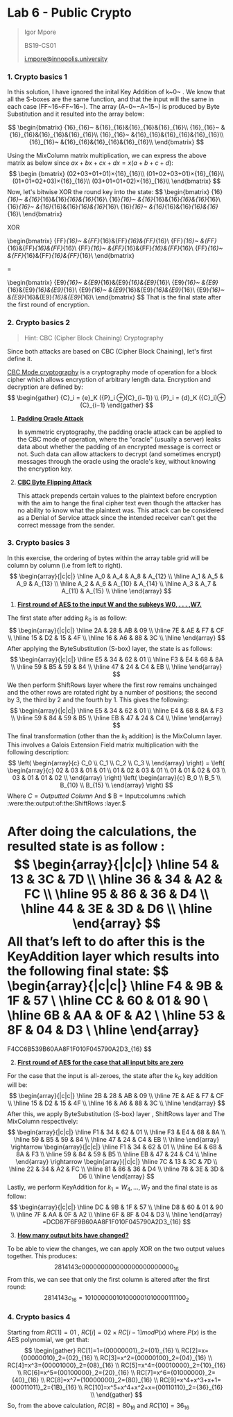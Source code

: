 # Lab 6 - Public Crypto

> Igor Mpore
>
> BS19-CS01
>
> i.mpore@innopolis.university



### 1. Crypto basics 1

In this solution, I have ignored the inital Key Addition of k~0~ . We know that all the S-boxes are the same function, and that the input will the same in each case (FF~16~FF~16~). The array  (A~0~−A~15~) is produced by Byte Substitution and it resulted into the array below:


$$
\begin{bmatrix}
{16}_{16}~ &{16}_{16}&{16}_{16}&{16}_{16}\\
{16}_{16}~ &{16}_{16}&{16}_{16}&{16}_{16}\\
{16}_{16}~ &{16}_{16}&{16}_{16}&{16}_{16}\\
{16}_{16}~ &{16}_{16}&{16}_{16}&{16}_{16}\\
\end{bmatrix}
$$

Using the MixColumn matrix multiplication, we can express the above matrix as below since $ax+bx+cx+dx=x(a+b+c+d)$:
$$
\begin
{bmatrix}
(02+03+01+01)×{16}_{16}\\
(01+02+03+01)×{16}_{16}\\
(01+01+02+03)×{16}_{16}\\
(03+01+01+02)×{16}_{16}\\
\end{bmatrix}
$$
Now, let's bitwise XOR the round key into the state:
$$
\begin{bmatrix}
{16}_{16}~ &{16}_{16}&{16}_{16}&{16}_{16}\\
{16}_{16}~ &{16}_{16}&{16}_{16}&{16}_{16}\\
{16}_{16}~ &{16}_{16}&{16}_{16}&{16}_{16}\\
{16}_{16}~ &{16}_{16}&{16}_{16}&{16}_{16}\\
\end{bmatrix}

XOR

\begin{bmatrix}
{FF}_{16}~ &{FF}_{16}&{FF}_{16}&{FF}_{16}\\
{FF}_{16}~ &{FF}_{16}&{FF}_{16}&{FF}_{16}\\
{FF}_{16}~ &{FF}_{16}&{FF}_{16}&{FF}_{16}\\
{FF}_{16}~ &{FF}_{16}&{FF}_{16}&{FF}_{16}\\
\end{bmatrix}

=

\begin{bmatrix}
{E9}_{16}~ &{E9}_{16}&{E9}_{16}&{E9}_{16}\\
{E9}_{16}~ &{E9}_{16}&{E9}_{16}&{E9}_{16}\\
{E9}_{16}~ &{E9}_{16}&{E9}_{16}&{E9}_{16}\\
{E9}_{16}~ &{E9}_{16}&{E9}_{16}&{E9}_{16}\\
\end{bmatrix}
$$
That is the final state after the first round of encryption.

### 2. Crypto basics 2

> Hint: CBC (Cipher Block Chaining) Cryptography 

Since both attacks are based on CBC (Cipher Block Chaining), let's first define it.

<u>CBC Mode cryptography</u> is a cryptography mode of operation for a block cipher which allows encryption of arbitrary length data. Encryption and decryption are defined by:
$$
\begin{gather}
{C}_i = {e}_K ({P}_i ⊕{C}_{i−1}) \\
{P}_i = {d}_K ({C}_i)⊕ {C}_{i−1}
\end{gather}
$$

1. **<u>Padding Oracle Attack</u>**

   In symmetric cryptography, the padding oracle attack can be applied to the CBC mode of operation, where the "oracle" (usually a server) leaks data about whether the padding of an encrypted message is correct or not. Such data can allow attackers to decrypt (and sometimes encrypt) messages through the oracle using the oracle's key, without knowing the encryption key.

2. **<u>CBC Byte Flipping Attack</u>**

   This attack prepends certain values to the plaintext before encryption with the aim to hange the final cipher text even though the attacker has no ability to know what the plaintext was. This attack can be considered as a Denial of Service attack since the intended receiver can't get the correct message from the sender.

### 3. Crypto basics 3

In this exercise, the ordering of bytes within the array table grid will be column by column (i.e from left to right).
$$
\begin{array}{|c|c|} \hline A_0 & A_4 & A_8 & A_{12} \\ \hline A_1 & A_5 & A_9 & A_{13} \\ \hline A_2 & A_6 & A_{10} & A_{14} \\ \hline A_3 & A_7 & A_{11} & A_{15} \\ \hline \end{array}
$$

1. **<u>First round of AES to the input W and the subkeys W0, . . . ,W7.</u>**

The first state after adding ${k}_0$ is as follow:
$$
\begin{array}{|c|c|} \hline 2A & 28 & AB & 09 \\ \hline 7E & AE & F7 & CF \\ \hline 15 & D2 & 15 & 4F \\ \hline 16 & A6 & 88 & 3C \\ \hline \end{array}
$$
After applying the ByteSubstitution (S-box) layer, the state is as follows:
$$
\begin{array}{|c|c|} \hline E5 & 34 & 62 & 01 \\ \hline F3 & E4 & 68 & 8A \\ \hline 59 & B5 & 59 & 84 \\ \hline 47 & 24 & C4 & EB \\ \hline \end{array}
$$
We then perform ShiftRows layer where the first row remains unchainged and the other rows are rotated right by a number of positions; the second by 3, the third by 2 and the fourth by 1. This gives the following:
$$
\begin{array}{|c|c|} \hline E5 & 34 & 62 & 01 \\ \hline E4 & 68 & 8A & F3 \\ \hline 59 & 84 & 59 & B5 \\ \hline EB & 47 & 24 & C4 \\ \hline \end{array}
$$
The final transformation (other than the $k_1$ addition) is the MixColumn layer. This involves a Galois Extension Field matrix multiplication with the following description:
$$
\left( \begin{array}{c} C_0 \\ C_1 \\ C_2 \\ C_3 \\ \end{array} \right) = \left( \begin{array}{c} 02 & 03 & 01 & 01 \\ 01 & 02 & 03 & 01 \\ 01 & 01 & 02 & 03 \\ 03 & 01 & 01 & 02 \\ \end{array} \right) \left( \begin{array}{c} B_0 \\ B_5 \\ B_{10} \\ B_{15} \\ \end{array} \right)
$$
Where $C = Outputted\:Column$ And $ B = Input\:columns \:which \:were\:the\:output\:of\:the\:ShiftRows \:layer.$ 

After doing the calculations, the resulted state is as follow :
$$
\begin{array}{|c|c|} \hline 54 & 13 & 3C & 7D \\ \hline 36 & 34 & A2 & FC \\ \hline 95 & 86 & 36 & D4 \\ \hline 44 & 3E & 3D & D6 \\ \hline \end{array}
$$
All that’s left to do after this is the KeyAddition layer which results into the following final state:
$$
\begin{array}{|c|c|} \hline F4 & 9B & 1F & 57 \\ \hline CC & 60 & 01 & 90 \\ \hline 6B & AA & 0F & A2 \\ \hline 53 & 8F & 04 & D3 \\ \hline \end{array}
=
F4CC6B539B60AA8F1F010F045790A2D3_{16}
$$


2. **<u>First round of AES for the case that all input bits are zero</u>**

For the case that the input is all-zeroes, the state after the $k_0$ key addition will be:
$$
\begin{array}{|c|c|} \hline 2B & 28 & AB & 09 \\ \hline 7E & AE & F7 & CF \\ \hline 15 & D2 & 15 & 4F \\ \hline 16 & A6 & 88 & 3C \\ \hline \end{array}
$$
After this, we apply ByteSubstitution (S-box) layer , ShiftRows layer and The MixColumn respectively:
$$
\begin{array}{|c|c|} \hline F1 & 34 & 62 & 01 \\ \hline F3 & E4 & 68 & 8A \\ \hline 59 & B5 & 59 & 84 \\ \hline 47 & 24 & C4 & EB \\ \hline \end{array}
\rightarrow
\begin{array}{|c|c|} \hline F1 & 34 & 62 & 01 \\ \hline E4 & 68 & 8A & F3 \\ \hline 59 & 84 & 59 & B5 \\ \hline EB & 47 & 24 & C4 \\ \hline \end{array}
\rightarrow
\begin{array}{|c|c|} \hline 7C & 13 & 3C & 7D \\ \hline 22 & 34 & A2 & FC \\ \hline 81 & 86 & 36 & D4 \\ \hline 78 & 3E & 3D & D6 \\ \hline \end{array}
$$
Lastly, we perform KeyAddition for $k_1 = W_4,...,W_7$ and the final state is as follow:
$$
\begin{array}{|c|c|} \hline 
DC & 9B & 1F & 57 \\ \hline 
D8 & 60 & 01 & 90 \\ \hline 
7F & AA & 0F & A2 \\ \hline 
6F & 8F & 04 & D3 \\ \hline 
\end{array}
=DCD87F6F9B60AA8F1F010F045790A2D3_{16}
$$

3. **<u>How many output bits have changed?</u>**

To be able to view the changes,  we can apply XOR on the two output values together. This produces:
$$
2814143c000000000000000000000000_{16}
$$
From this, we can see that only the first column is altered after the first round:
$$
2814143c_{16} = 101000000101000001010000111100_2
$$

### 4. Crypto basics 4 

Starting from $RC[1]=01$ , $RC[i]=02×RC[i−1]modP(x)$ where $P(x)$ is the AES polynomial, we get that:
$$
\begin{gather}
RC[1]=1={00000001}_2={01}_{16} \\
RC[2]=x={00000010}_2={02}_{16} \\
RC[3]=x^2={00000100}_2={04}_{16} \\
RC[4]=x^3={00001000}_2={08}_{16} \\
RC[5]=x^4={00010000}_2={10}_{16} \\
RC[6]=x^5={00100000}_2={20}_{16} \\
RC[7]=x^6={01000000}_2={40}_{16} \\
RC[8]=x^7={10000000}_2={80}_{16} \\
RC[9]=x^4+x^3+x+1={00011011}_2={1B}_{16} \\
RC[10]=x^5+x^4+x^2+x={00110110}_2={36}_{16} \\
\end{gather}
$$
So, from the above calculation, $RC[8]={80}_{16}$ and $RC[10]={36}_{16}$